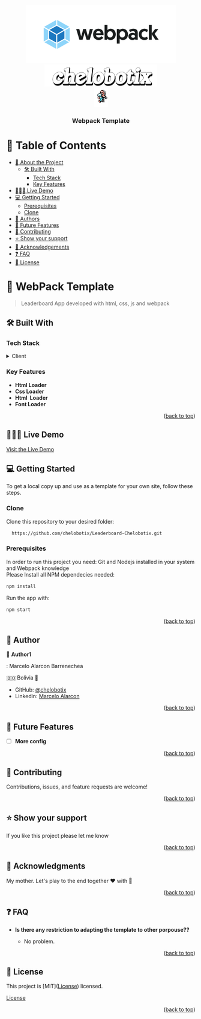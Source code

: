 <a name="readme-top"></a>

<div align="center">

  <img src="src/assets/images/webpacklogo.png" alt="logo" width="400"  height="auto" />
  <br/>
  <img src="src/assets/images/chelobotix_logo.png" alt="logo" width="300"  height="auto" />
  <br/>
  <img src="src/assets/images/2.gif" alt="logo" />
  <br/>

  <h3><b>Webpack Template</b></h3>

</div>

# 📗 Table of Contents

- [📖 About the Project](#about-project)
  - [🛠 Built With](#built-with)
    - [Tech Stack](#tech-stack)
    - [Key Features](#key-features)
- [🧑🏻‍💻 Live Demo](#live-demo)
- [💻 Getting Started](#getting-started)
  - [Prerequisites](#prerequisites)
  - [Clone](#prerequisites)
- [👥 Authors](#authors)
- [🔭 Future Features](#future-features)
- [🤝 Contributing](#contributing)
- [⭐️ Show your support](#support)
- [🙏 Acknowledgements](#acknowledgements)
- [❓ FAQ](#faq)
- [📝 License](#license)

# 📖 WebPack Template<a name="about-project"></a>

> Leaderboard App developed with html, css, js and webpack

## 🛠 Built With <a name="built-with"></a>

### Tech Stack <a name="tech-stack"></a>

<details>
  <summary>Client</summary>
  <ul>
    <li><a href="https://en.wikipedia.org/wiki/HTML">Html</a></li>
    <li><a href="https://en.wikipedia.org/wiki/CSS">Css</a></li>
    <li><a href="https://en.wikipedia.org/wiki/JavaScript">Vanilla Javascript</a></li>
    <li><a href="https://webpack.js.org/">Webpack</a></li>
  </ul>
</details>

<!-- Features -->

### Key Features <a name="key-features"></a>

- **Html Loader**
- **Css Loader**
- **Html <img> Loader**
- **Font Loader**

<p align="right">(<a href="#readme-top">back to top</a>)</p>

## 🧑🏻‍💻 Live Demo <a name="live-demo"></a>

<a href="https://chelobotix.github.io/Leaderboard-Chelobotix/dist/">Visit the Live Demo</a>
<br/>

## 💻 Getting Started <a name="getting-started"></a>

To get a local copy up and use as a template for your own site, follow these steps.

### Clone

Clone this repository to your desired folder:

```sh
  https://github.com/chelobotix/Leaderboard-Chelobotix.git
```

### Prerequisites

In order to run this project you need: Git and Nodejs installed in your system and Webpack knowledge<br/>
Please Install all NPM dependecies needed:

```sh
npm install
```

Run the app with:

```sh
npm start
```

<p align="right">(<a href="#readme-top">back to top</a>)</p>

<!-- AUTHOR -->

## 👥 Author <a name="authors"></a>

👤 **Author1**

: Marcelo Alarcon Barrenechea

🇧🇴 Bolivia 💓

- GitHub: [@chelobotix](https://github.com/chelobotix)
- Linkedin: [Marcelo Alarcon](https://www.linkedin.com/in/marceloalarconb/)

<p align="right">(<a href="#readme-top">back to top</a>)</p>

## 🔭 Future Features <a name="future-features"></a>

- [ ] **More config**

<p align="right">(<a href="#readme-top">back to top</a>)</p>

## 🤝 Contributing <a name="contributing"></a>

Contributions, issues, and feature requests are welcome!

<p align="right">(<a href="#readme-top">back to top</a>)</p>

## ⭐️ Show your support <a name="support"></a>

If you like this project please let me know

<p align="right">(<a href="#readme-top">back to top</a>)</p>

## 🙏 Acknowledgments <a name="acknowledgements"></a>

My mother. Let's play to the end together ❤️ with 🧠
<br/>

<p align="right">(<a href="#readme-top">back to top</a>)</p>

## ❓ FAQ <a name="faq"></a>

- **Is there any restriction to adapting the template to other porpouse??**

  - No problem.

<p align="right">(<a href="#readme-top">back to top</a>)</p>

## 📝 License <a name="license"></a>

This project is [MIT](<a href="https://github.com/chelobotix/Leaderboard-Chelobotix/blob/api-request/LICENSE">License</a>) licensed.

<a href="https://github.com/chelobotix/Leaderboard-Chelobotix/blob/api-request/LICENSE">License</a>

<p align="right">(<a href="#readme-top">back to top</a>)</p>
